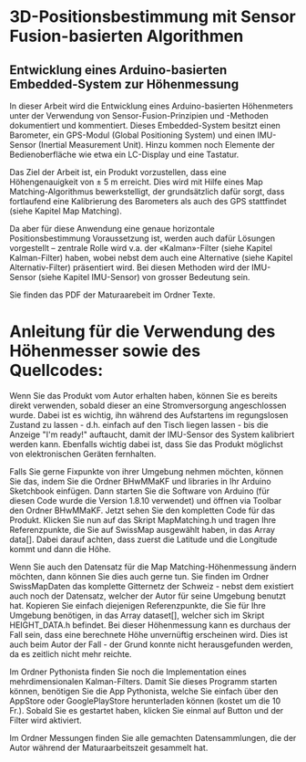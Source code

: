 # 3D-Positionsbestimmung mit Sensor Fusion-basierten Algorithmen

## Entwicklung eines Arduino-basierten Embedded-System zur Höhenmessung

In dieser Arbeit wird die Entwicklung eines Arduino-basierten Höhenmeters unter der Verwendung von Sensor-Fusion-Prinzipien und -Methoden dokumentiert und kommentiert. Dieses Embedded-System besitzt einen Barometer, ein GPS-Modul (Global Positioning System) und einen IMU-Sensor (Inertial Measurement Unit). Hinzu kommen noch Elemente der Bedienoberfläche wie etwa ein LC-Display und eine Tastatur. 

Das Ziel der Arbeit ist, ein Produkt vorzustellen, dass eine Höhengenauigkeit von ± 5 m erreicht. Dies wird mit Hilfe eines Map Matching-Algorithmus bewerkstelligt, der grundsätzlich dafür sorgt, dass fortlaufend eine Kalibrierung des Barometers als auch des GPS stattfindet (siehe Kapitel Map Matching).

Da aber für diese Anwendung eine genaue horizontale Positionsbestimmung Voraussetzung ist, werden auch dafür Lösungen vorgestellt – zentrale Rolle wird v.a. der «Kalman»-Filter (siehe Kapitel Kalman-Filter) haben, wobei nebst dem auch eine Alternative (siehe Kapitel Alternativ-Filter) präsentiert wird. Bei diesen Methoden wird der IMU-Sensor (siehe Kapitel IMU-Sensor) von grosser Bedeutung sein.

Sie finden das PDF der Maturaarebeit im Ordner Texte.

# Anleitung für die Verwendung des Höhenmesser sowie des Quellcodes:

Wenn Sie das Produkt vom Autor erhalten haben, können Sie es bereits direkt verwenden, sobald dieser an eine Stromversorgung angeschlossen wurde. Dabei ist es wichtig, ihn während des Aufstartens im regungslosen Zustand zu lassen - d.h. einfach auf den Tisch liegen lassen - bis die Anzeige "I'm ready!" auftaucht, damit der IMU-Sensor des System kalibriert werden kann. Ebenfalls wichtig dabei ist, dass Sie das Produkt möglichst von elektronischen Geräten fernhalten.  

Falls Sie gerne Fixpunkte von ihrer Umgebung nehmen möchten, können Sie das, indem Sie die Ordner BHwMMaKF und libraries in Ihr Arduino Sketchbook einfügen. Dann starten Sie die Software von Arduino (für diesen Code wurde die Version 1.8.10 verwendet) und öffnen via Toolbar den Ordner BHwMMaKF. Jetzt sehen Sie den kompletten Code für das Produkt. Klicken Sie nun auf das Skript MapMatching.h und tragen Ihre Referenzpunkte, die Sie auf SwissMap ausgewählt haben, in das Array data[]. Dabei darauf achten, dass zuerst die Latitude und die Longitude kommt und dann die Höhe.

Wenn Sie auch den Datensatz für die Map Matching-Höhenmessung ändern möchten, dann können Sie dies auch gerne tun. Sie finden im Ordner SwissMapDaten das komplette Gitternetz der Schweiz - nebst dem existiert auch noch der Datensatz, welcher der Autor für seine Umgebung benutzt hat. Kopieren Sie einfach diejenigen Referenzpunkte, die Sie für Ihre Umgebung benötigen, in das Array dataset[], welcher sich im Skript HEIGHT_DATA.h befindet. Bei dieser Höhenmessung kann es durchaus der Fall sein, dass eine berechnete Höhe unvernüftig erscheinen wird. Dies ist auch beim Autor der Fall - der Grund konnte nicht herausgefunden werden, da es zeitlich nicht mehr reichte. 

Im Ordner Pythonista finden Sie noch die Implementation eines mehrdimensionalen Kalman-Filters. Damit Sie dieses Programm starten können, benötigen Sie die App Pythonista, welche Sie einfach über den AppStore oder GooglePlayStore herunterladen können (kostet um die 10 Fr.). Sobald Sie es gestartet haben, klicken Sie einmal auf Button und der Filter wird aktiviert. 

Im Ordner Messungen finden Sie alle gemachten Datensammlungen, die der Autor während der Maturaarbeitszeit gesammelt hat.
